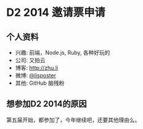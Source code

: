 # D2 2014 邀请票申请

## 个人资料

- 兴趣: 前端，Node.js, Ruby, 各种好玩的
- 公司: 又拍云
- 博客: http://zhu.li
- 微博: [@lisposter](http://weibo.com/lisposter)
- 其他: GitHub 脑残粉

## 想参加D2 2014的原因

第五届开始，都参加了，今年继续吧，还要其他理由么。
